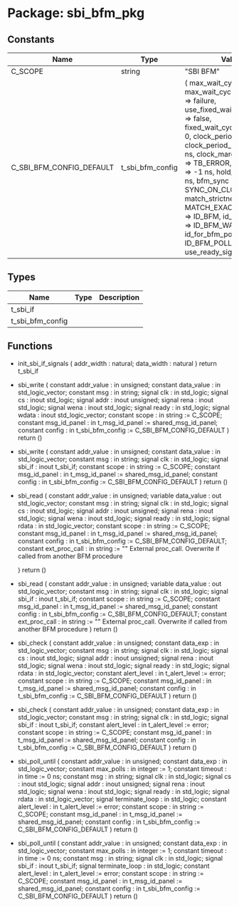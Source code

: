 # Package: sbi_bfm_pkg
## Constants
| Name                     | Type             | Value                                                                                                                                                                                                                                                                                                                                                                                                                                                                                                                                                                                                                                                                                     | Description |
| ------------------------ | ---------------- | ----------------------------------------------------------------------------------------------------------------------------------------------------------------------------------------------------------------------------------------------------------------------------------------------------------------------------------------------------------------------------------------------------------------------------------------------------------------------------------------------------------------------------------------------------------------------------------------------------------------------------------------------------------------------------------------- | ----------- |
| C_SCOPE                  | string           |  "SBI BFM"                                                                                                                                                                                                                                                                                                                                                                                                                                                                                                                                                                                                                                                                                |             |
| C_SBI_BFM_CONFIG_DEFAULT | t_sbi_bfm_config |  (     max_wait_cycles             => 10,     max_wait_cycles_severity    => failure,     use_fixed_wait_cycles_read  => false,     fixed_wait_cycles_read      => 0,     clock_period                => -1 ns,     clock_period_margin         => 0 ns,     clock_margin_severity       => TB_ERROR,     setup_time                  => -1 ns,     hold_time                   => -1 ns,     bfm_sync                    => SYNC_ON_CLOCK_ONLY,     match_strictness            => MATCH_EXACT,     id_for_bfm                  => ID_BFM,     id_for_bfm_wait             => ID_BFM_WAIT,     id_for_bfm_poll             => ID_BFM_POLL,     use_ready_signal            => true     ) |             |
## Types
| Name             | Type | Description |
| ---------------- | ---- | ----------- |
| t_sbi_if         |      |             |
| t_sbi_bfm_config |      |             |
## Functions
- init_sbi_if_signals <font id="function_arguments">(    addr_width : natural;
    data_width : natural
    )</font> <font id="function_return">return t_sbi_if</font>
- sbi_write <font id="function_arguments">(    constant addr_value   : in    unsigned;
    constant data_value   : in    std_logic_vector;
    constant msg          : in    string;
    signal clk            : in    std_logic;
    signal cs             : inout std_logic;
    signal addr           : inout unsigned;
    signal rena           : inout std_logic;
    signal wena           : inout std_logic;
    signal ready          : in    std_logic;
    signal wdata          : inout std_logic_vector;
    constant scope        : in    string           := C_SCOPE;
    constant msg_id_panel : in    t_msg_id_panel   := shared_msg_id_panel;
    constant config       : in    t_sbi_bfm_config := C_SBI_BFM_CONFIG_DEFAULT
    )</font> <font id="function_return">return ()</font>
- sbi_write <font id="function_arguments">(    constant addr_value   : in    unsigned;
    constant data_value   : in    std_logic_vector;
    constant msg          : in    string;
    signal clk            : in    std_logic;
    signal sbi_if         : inout t_sbi_if;
    constant scope        : in    string           := C_SCOPE;
    constant msg_id_panel : in    t_msg_id_panel   := shared_msg_id_panel;
    constant config       : in    t_sbi_bfm_config := C_SBI_BFM_CONFIG_DEFAULT
    )</font> <font id="function_return">return ()</font>
- sbi_read <font id="function_arguments">(    constant addr_value    : in    unsigned;
    variable data_value    : out   std_logic_vector;
    constant msg           : in    string;
    signal clk             : in    std_logic;
    signal cs              : inout std_logic;
    signal addr            : inout unsigned;
    signal rena            : inout std_logic;
    signal wena            : inout std_logic;
    signal ready           : in    std_logic;
    signal rdata           : in    std_logic_vector;
    constant scope         : in    string           := C_SCOPE;
    constant msg_id_panel  : in    t_msg_id_panel   := shared_msg_id_panel;
    constant config        : in    t_sbi_bfm_config := C_SBI_BFM_CONFIG_DEFAULT;
    constant ext_proc_call : in    string           := ""   External proc_call. Overwrite if called from another BFM procedure

    )</font> <font id="function_return">return ()</font>
- sbi_read <font id="function_arguments">(    constant addr_value    : in    unsigned;
    variable data_value    : out   std_logic_vector;
    constant msg           : in    string;
    signal clk             : in    std_logic;
    signal sbi_if          : inout t_sbi_if;
    constant scope         : in    string           := C_SCOPE;
    constant msg_id_panel  : in    t_msg_id_panel   := shared_msg_id_panel;
    constant config        : in    t_sbi_bfm_config := C_SBI_BFM_CONFIG_DEFAULT;
    constant ext_proc_call : in    string           := ""   External proc_call. Overwrite if called from another BFM procedure
    )</font> <font id="function_return">return ()</font>
- sbi_check <font id="function_arguments">(    constant addr_value   : in    unsigned;
    constant data_exp     : in    std_logic_vector;
    constant msg          : in    string;
    signal clk            : in    std_logic;
    signal cs             : inout std_logic;
    signal addr           : inout unsigned;
    signal rena           : inout std_logic;
    signal wena           : inout std_logic;
    signal ready          : in    std_logic;
    signal rdata          : in    std_logic_vector;
    constant alert_level  : in    t_alert_level    := error;
    constant scope        : in    string           := C_SCOPE;
    constant msg_id_panel : in    t_msg_id_panel   := shared_msg_id_panel;
    constant config       : in    t_sbi_bfm_config := C_SBI_BFM_CONFIG_DEFAULT
    )</font> <font id="function_return">return ()</font>
- sbi_check <font id="function_arguments">(    constant addr_value   : in    unsigned;
    constant data_exp     : in    std_logic_vector;
    constant msg          : in    string;
    signal clk            : in    std_logic;
    signal sbi_if         : inout t_sbi_if;
    constant alert_level  : in    t_alert_level    := error;
    constant scope        : in    string           := C_SCOPE;
    constant msg_id_panel : in    t_msg_id_panel   := shared_msg_id_panel;
    constant config       : in    t_sbi_bfm_config := C_SBI_BFM_CONFIG_DEFAULT
    )</font> <font id="function_return">return ()</font>
- sbi_poll_until <font id="function_arguments">(    constant addr_value   : in    unsigned;
    constant data_exp     : in    std_logic_vector;
    constant max_polls    : in    integer          := 1;
    constant timeout      : in    time             := 0 ns;
    constant msg          : in    string;
    signal clk            : in    std_logic;
    signal cs             : inout std_logic;
    signal addr           : inout unsigned;
    signal rena           : inout std_logic;
    signal wena           : inout std_logic;
    signal ready          : in    std_logic;
    signal rdata          : in    std_logic_vector;
    signal terminate_loop : in    std_logic;
    constant alert_level  : in    t_alert_level    := error;
    constant scope        : in    string           := C_SCOPE;
    constant msg_id_panel : in    t_msg_id_panel   := shared_msg_id_panel;
    constant config       : in    t_sbi_bfm_config := C_SBI_BFM_CONFIG_DEFAULT
    )</font> <font id="function_return">return ()</font>
- sbi_poll_until <font id="function_arguments">(    constant addr_value   : in    unsigned;
    constant data_exp     : in    std_logic_vector;
    constant max_polls    : in    integer          := 1;
    constant timeout      : in    time             := 0 ns;
    constant msg          : in    string;
    signal clk            : in    std_logic;
    signal sbi_if         : inout t_sbi_if;
    signal terminate_loop : in    std_logic;
    constant alert_level  : in    t_alert_level    := error;
    constant scope        : in    string           := C_SCOPE;
    constant msg_id_panel : in    t_msg_id_panel   := shared_msg_id_panel;
    constant config       : in    t_sbi_bfm_config := C_SBI_BFM_CONFIG_DEFAULT
    )</font> <font id="function_return">return ()</font>
